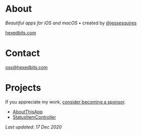 # About

*Beautiful apps for iOS and macOS* • created by [@jessesquires](https://github.com/jessesquires)

[hexedbits.com](https://www.hexedbits.com)

# Contact

 oss@hexedbits.com

# Projects

If you appreciate my work, [consider becoming a sponsor](https://github.com/sponsors/jessesquires).

* [AboutThisApp](https://hexedbits.github.io/AboutThisApp/)
* [StatusItemController](https://github.com/hexedbits/StatusItemController)

*Last updated: 17 Dec 2020*
